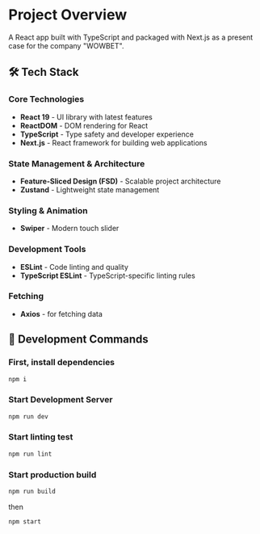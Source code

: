 # Project Overview

A React app built with TypeScript and packaged with Next.js as a present case for the company "WOWBET".

## 🛠 Tech Stack

### Core Technologies

- **React 19** - UI library with latest features
- **ReactDOM** - DOM rendering for React
- **TypeScript** - Type safety and developer experience
- **Next.js** - React framework for building web applications

### State Management & Architecture

- **Feature-Sliced Design (FSD)** - Scalable project architecture
- **Zustand** - Lightweight state management

### Styling & Animation

- **Swiper** - Modern touch slider

### Development Tools

- **ESLint** - Code linting and quality
- **TypeScript ESLint** - TypeScript-specific linting rules

### Fetching

- **Axios** - for fetching data 

## 🚀 Development Commands

### First, install dependencies

```bash
npm i
```

### Start Development Server

```bash
npm run dev
```

### Start linting test

```bash
npm run lint
```

### Start production build

```bash
npm run build
```

then

```bash
npm start
```
